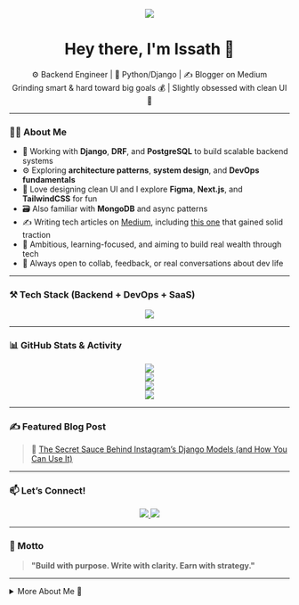 <!-- 3D Typing Animation Header -->
<p align="center">
  <img src="https://readme-typing-svg.demolab.com?font=Fira+Code&weight=600&size=24&pause=1000&color=0FF0FC&center=true&vCenter=true&width=550&lines=Hey+I'm+Issath+👋;Backend+Engineer+with+DevOps+SaaS+Focus;Scaling+Clean+and+Smart+Systems;Learning.+Grinding.+Shipping." />
</p>

<!-- Profile Summary -->
<h1 align="center">Hey there, I'm Issath 👋</h1>

<p align="center">
  ⚙️ Backend Engineer | 🐍 Python/Django | ✍️ Blogger on Medium<br/>
  Grinding smart & hard toward big goals 💰 | Slightly obsessed with clean UI 🎨
</p>

---

### 🧑‍💻 About Me

- 🔭 Working with **Django**, **DRF**, and **PostgreSQL** to build scalable backend systems  
- ⚙️ Exploring **architecture patterns**, **system design**, and **DevOps fundamentals**  
- 🎨 Love designing clean UI and I explore **Figma**, **Next.js**, and **TailwindCSS** for fun  
- 🗃️ Also familiar with **MongoDB** and async patterns  
- ✍️ Writing tech articles on [Medium](https://medium.com/@Am_Issath), including [this one](https://medium.com/@Am_Issath/the-secret-sauce-behind-instagrams-django-models-and-how-you-can-use-it-a98b06acab90?sk=9cf62abc972d4afb193b82ed9bddef48) that gained solid traction  
- 🎯 Ambitious, learning-focused, and aiming to build real wealth through tech  
- 💬 Always open to collab, feedback, or real conversations about dev life  

---

### ⚒️ Tech Stack (Backend + DevOps + SaaS)

<p align="center">
  <img src="https://skillicons.dev/icons?i=python,django,postgres,mongodb,docker,nginx,redis,git,linux,kubernetes,aws,gcp,grafana,prometheus,vscode,figma,nextjs,tailwind" />
</p>

---

### 📊 GitHub Stats & Activity

<p align="center">
  <img src="https://github-readme-stats.vercel.app/api?username=Am-Issath&show_icons=true&theme=tokyonight&border_radius=12&hide_border=false" />
  <br/>
  <img src="https://github-readme-stats.vercel.app/api/top-langs/?username=Am-Issath&layout=compact&theme=tokyonight&border_radius=12" />
  <br/>
  <img src="https://streak-stats.demolab.com?user=Am-Issath&theme=tokyonight&border_radius=12" />
  <br/>
  <img src="https://github-profile-trophy.vercel.app/?username=Am-Issath&theme=algolia&no-bg=true&margin-w=15" />
</p>

---

### ✍️ Featured Blog Post

> 🧠 [The Secret Sauce Behind Instagram’s Django Models (and How You Can Use It)](https://medium.com/@Am_Issath/the-secret-sauce-behind-instagrams-django-models-and-how-you-can-use-it-a98b06acab90?sk=9cf62abc972d4afb193b82ed9bddef48)

---

### 📫 Let’s Connect!

<p align="center">
  <a href="https://www.linkedin.com/in/mohamed-issath-424b85168/">
    <img src="https://img.shields.io/badge/LinkedIn-%230077B5?style=for-the-badge&logo=linkedin&logoColor=white" />
  </a>
  <a href="https://medium.com/@Am_Issath">
    <img src="https://img.shields.io/badge/Medium-%2312100E?style=for-the-badge&logo=medium&logoColor=white" />
  </a>
</p>

---

### 🧭 Motto

> **"Build with purpose. Write with clarity. Earn with strategy."**

---

<details>
  <summary>More About Me 👀</summary>
  <br/>

- 🛠️ I often dive deep into Django internals just for fun  
- 🧠 Big fan of async workflows, RabbitMQ, and Celery  
- ☕ Coffee + Lo-Fi + Terminal = Perfect Dev Vibe  
- 🚀 Dreaming of launching a SaaS that scales to millions  
- 💡 Motto: *Be the engineer you needed 5 years ago*

</details>
